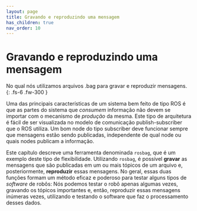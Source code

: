 ```yaml
---
layout: page
title: Gravando e reproduzindo uma mensagem
has_children: true
nav_order: 10
---
```


# Gravando e reproduzindo uma mensagem

No qual nós utilizamos arquivos .bag para gravar e reproduzir mensagens.
{: .fs-6 .fw-300 }

Uma das principais características de um sistema bem feito de tipo ROS é que as partes
do sistema que *consumem* informação não devem se importar com o mecanismo de *produção*
da mesma. Este tipo de arquitetura é fácil de ser visualizada no modelo de comunicação publish-subscriber que o ROS utiliza. Um bom node do tipo subscriber deve funcionar sempre que mensagens
estão sendo publicadas, independente de qual node ou quais nodes publicam a informação.  

Este capítulo descreve uma ferramenta denominada `rosbag`, que é um exemplo deste tipo de flexibilidade. Utilizando `rosbag`, é possível **gravar** as mensagens que são publicadas em um ou mais tópicos de um arquivo e, posteriormente, **reproduzir** essas mensagens. No geral, essas duas funções formam um método eficaz e poderoso para testar
alguns tipos de *software* de robôs: Nós podemos testar o robô apenas algumas vezes, gravando os tópicos importantes e, então,
reproduzir essas mensagens inúmeras vezes, utilizando e testando o software que faz o processamento desses dados.
